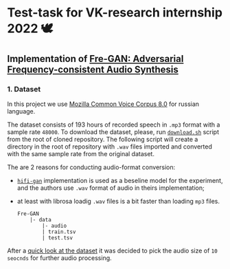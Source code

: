 # Test-task for VK-research internship 2022 :dove:
## Implementation of [Fre-GAN: Adversarial Frequency-consistent Audio Synthesis](https://arxiv.org/pdf/2106.02297.pdf)

### 1. Dataset

In this project we use [Mozilla Common Voice Corpus 8.0](https://commonvoice.mozilla.org/ru/datasets) for russian language.

The dataset consists of 193 hours of recorded speech in `.mp3` format with a sample rate `48000`. To download the dataset, please, run [`download.sh`](download.sh) script from the root of cloned repository. The following script will create a directory in the root of repository with `.wav` files imported and converted with the same sample rate from the original dataset. 

The are 2 reasons for conducting audio-format conversion: 
- [`hifi-gan`](https://github.com/jik876/hifi-gan/blob/master/) implementation is used as a beseline model for the experiment, and the authors use `.wav` format of audio in theirs implementation;
- at least with librosa loadig `.wav` files is a bit faster than loading `mp3` files.


      Fre-GAN
          |- data
              |- audio
              | train.tsv
              | test.tsv

After a [quick look at the dataset](notebooks/audio_length.ipynb) it was decided to pick the audio size of `10 seocnds` for further audio processing.
